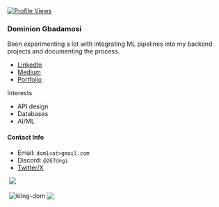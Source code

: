 <a href="/" target="_self">
  <img src="https://komarev.com/ghpvc/?username=kiing-dom&style=flat-square&color=000000"
  alt="Profile Views" />
</a>

### Dominion Gbadamosi
Been experimenting a lot with integrating ML pipelines into my backend projects and documenting the process.

- [LinkedIn](https://www.linkedin.com/dominion-gbadamosi)
- [Medium](https://medium.com/@dngi267)
- [Portfolio](https://dominion-gbadamosi.xyz/)

Interests
- API design
- Databases
- AI/ML

#### Contact Info
- Email: `dom1<at>gmail.com`
- Discord: `@267dngi`
- [Twitter/X](https://www.x.com/_dngi)

&nbsp;![](https://komarev.com/ghpvc/?username=kiing-dom&color=brightgreen)
<p>&nbsp;<img align="center" src="https://github-readme-stats.vercel.app/api?username=kiing-dom&show_icons=true&rank_icon=github&locale=en" alt="kiing-dom" />
<img align="center" src="https://github-readme-stats.vercel.app/api/top-langs/?username=kiing-dom&layout=compact&hide_border=true&&langs_count=6&show_icons=true&hide=Jupyter%20Notebook,HTML,CSS" />
</p>
